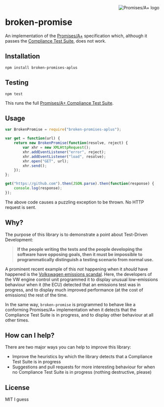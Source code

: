 <a href="https://promisesaplus.com/">
    <img src="https://promisesaplus.com/assets/logo-small.png" alt="Promises/A+ logo"
         title="Promises/A+ 1.0 compliant" align="right" />
</a>

broken-promise 
==============

An implementation of the [Promises/A+](https://promisesaplus.com) specification which, although it passes the [Compliance Test Suite](https://github.com/promises-aplus/promises-tests), does not work.

## Installation

    npm install broken-promises-aplus

## Testing

    npm test

This runs the full [Promises/A+ Compliance Test Suite](https://github.com/promises-aplus/promises-tests).

## Usage

```js
var BrokenPromise = require("broken-promises-aplus");

var get = function(url) {
	return new BrokenPromise(function(resolve, reject) {
		var xhr = new XMLHttpRequest();
		xhr.addEventListener("error", reject);
		xhr.addEventListener("load", resolve);
		xhr.open("GET", url);
		xhr.send();
	});
};

get("https://github.com").then(JSON.parse).then(function(response) {
	console.log(response);
});
```

The above code causes a puzzling exception to be thrown. No HTTP request is sent.

## Why?

The purpose of this library is to demonstrate a point about Test-Driven Development:

> **If the people writing the tests and the people developing the software have opposing goals, then it must be impossible to programmatically distinguish a testing scenario from normal use.**

A prominent recent example of this *not* happening when it *should* have happened is the [Volkswagen emissions scandal](https://en.wikipedia.org/wiki/Volkswagen_emissions_scandal). Here, the developers of the VW engine control unit programmed it to display unusual low-emissions behaviour when it (the ECU) detected that an emissions test was in progress, and to display much improved performance (at the cost of emissions) the rest of the time.

In the same way, `broken-promise` is programmed to behave like a conforming Promises/A+ implementation when it detects that the Compliance Test Suite is in progress, and to display other behaviour at all other times.

## How can I help?

There are two major ways you can help to improve this library:

* Improve the heuristics by which the library detects that a Compliance Test Suite is in progress
* Suggestions and pull requests for more interesting behaviour for when no Compliance Test Suite is in progress (nothing destructive, please)

## License

MIT I guess
